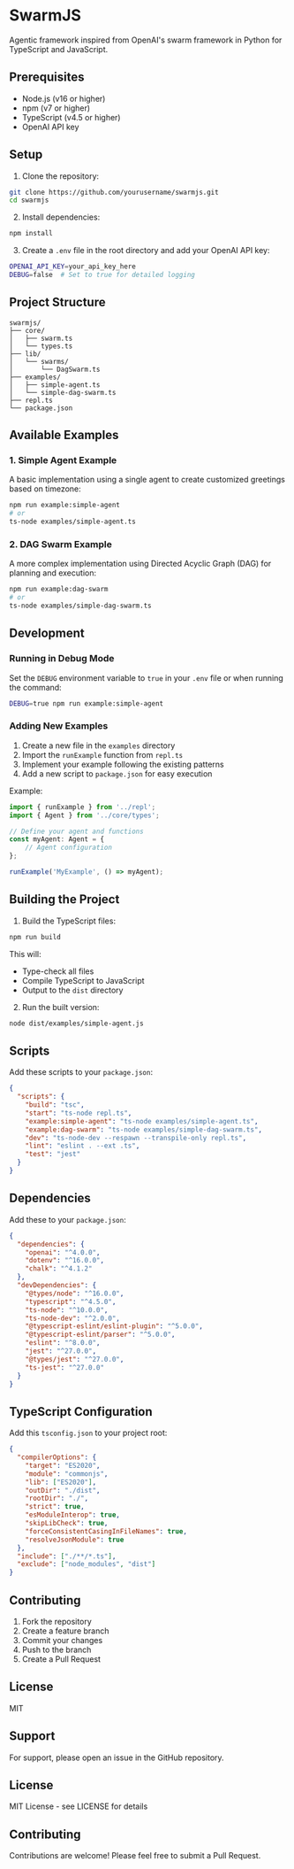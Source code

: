 # SwarmJS

Agentic framework inspired from OpenAI's swarm framework in Python for TypeScript and JavaScript.

## Prerequisites

- Node.js (v16 or higher)
- npm (v7 or higher)
- TypeScript (v4.5 or higher)
- OpenAI API key

## Setup

1. Clone the repository:
```bash
git clone https://github.com/yourusername/swarmjs.git
cd swarmjs
```

2. Install dependencies:
```bash
npm install
```

3. Create a `.env` file in the root directory and add your OpenAI API key:
```bash
OPENAI_API_KEY=your_api_key_here
DEBUG=false  # Set to true for detailed logging
```

## Project Structure

```
swarmjs/
├── core/
│   ├── swarm.ts
│   └── types.ts
├── lib/
│   └── swarms/
│       └── DagSwarm.ts
├── examples/
│   ├── simple-agent.ts
│   └── simple-dag-swarm.ts
├── repl.ts
└── package.json
```

## Available Examples

### 1. Simple Agent Example
A basic implementation using a single agent to create customized greetings based on timezone:
```bash
npm run example:simple-agent
# or
ts-node examples/simple-agent.ts
```

### 2. DAG Swarm Example
A more complex implementation using Directed Acyclic Graph (DAG) for planning and execution:
```bash
npm run example:dag-swarm
# or
ts-node examples/simple-dag-swarm.ts
```

## Development

### Running in Debug Mode

Set the `DEBUG` environment variable to `true` in your `.env` file or when running the command:

```bash
DEBUG=true npm run example:simple-agent
```

### Adding New Examples

1. Create a new file in the `examples` directory
2. Import the `runExample` function from `repl.ts`
3. Implement your example following the existing patterns
4. Add a new script to `package.json` for easy execution

Example:
```typescript
import { runExample } from '../repl';
import { Agent } from '../core/types';

// Define your agent and functions
const myAgent: Agent = {
    // Agent configuration
};

runExample('MyExample', () => myAgent);
```

## Building the Project

1. Build the TypeScript files:
```bash
npm run build
```

This will:
- Type-check all files
- Compile TypeScript to JavaScript
- Output to the `dist` directory

2. Run the built version:
```bash
node dist/examples/simple-agent.js
```

## Scripts

Add these scripts to your `package.json`:

```json
{
  "scripts": {
    "build": "tsc",
    "start": "ts-node repl.ts",
    "example:simple-agent": "ts-node examples/simple-agent.ts",
    "example:dag-swarm": "ts-node examples/simple-dag-swarm.ts",
    "dev": "ts-node-dev --respawn --transpile-only repl.ts",
    "lint": "eslint . --ext .ts",
    "test": "jest"
  }
}
```

## Dependencies

Add these to your `package.json`:

```json
{
  "dependencies": {
    "openai": "^4.0.0",
    "dotenv": "^16.0.0",
    "chalk": "^4.1.2"
  },
  "devDependencies": {
    "@types/node": "^16.0.0",
    "typescript": "^4.5.0",
    "ts-node": "^10.0.0",
    "ts-node-dev": "^2.0.0",
    "@typescript-eslint/eslint-plugin": "^5.0.0",
    "@typescript-eslint/parser": "^5.0.0",
    "eslint": "^8.0.0",
    "jest": "^27.0.0",
    "@types/jest": "^27.0.0",
    "ts-jest": "^27.0.0"
  }
}
```

## TypeScript Configuration

Add this `tsconfig.json` to your project root:

```json
{
  "compilerOptions": {
    "target": "ES2020",
    "module": "commonjs",
    "lib": ["ES2020"],
    "outDir": "./dist",
    "rootDir": "./",
    "strict": true,
    "esModuleInterop": true,
    "skipLibCheck": true,
    "forceConsistentCasingInFileNames": true,
    "resolveJsonModule": true
  },
  "include": ["./**/*.ts"],
  "exclude": ["node_modules", "dist"]
}
```

## Contributing

1. Fork the repository
2. Create a feature branch
3. Commit your changes
4. Push to the branch
5. Create a Pull Request

## License

MIT

## Support

For support, please open an issue in the GitHub repository.

## License

MIT License - see LICENSE for details

## Contributing

Contributions are welcome! Please feel free to submit a Pull Request.
